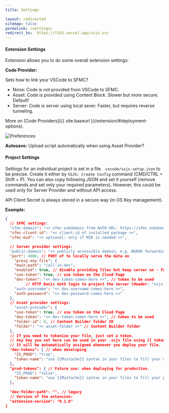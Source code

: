 ```yaml
---
title: Settings

layout: redirected
sitemap: false
permalink: /settings/
redirect_to:  https://fib3.vercel.app/ssjs-vsc
---
```


#### Extension Settings

Extension allows you to do some overall extension settings:

**Code Provider:**

Sets how to link your VSCode to SFMC?

- None: Code is not provided from VSCode to SFMC.
- Asset: Code is provided using Content Block. Slower but more secure. Default!
- Server: Code is server using local sever. Faster, but requires reverse tunneling.

More on [Code Providers]({{ site.baseurl }}/extension/#deployment-options).

<img src="{{ site.baseurl }}/assets/img/preferences.png" alt="Preferences">

**Autosave:**
Upload script automatically when using Asset Provider?

#### Project Settings

Settings for an individual project is set in a file. `.vscode/ssjs-setup.json` to be precise.
Create it either by `SSJS: Create Config` command (CMD/CTRL + Shift + P). You can also copy following JSON and set it yourself (remove commands and set only your required parameters). However, this could be used only for Server Provider and without API access.

API Client Secret is always stored in a secure way (in OS Key management).

**Example:**

```json
{
  // SFMC settings:
  "sfmc-domain": "<< sfmc-subdomain from AUTH URL: https://sfmc-subdomain.auth.marketingcloudapis.com/ >>",
  "sfmc-client-id": "<< client-id of installed package >>",
  "sfmc-mid": "<< optional: only if MID is needed >>",

  // Server provider settings:
  "public-domain": "<< publicly accessible domain, e.g. NGROK forwarding domain >>",
  "port": 4000, // PORT of to locally serve the data on
	"proxy-any-file": {
    "main-path": "/all-in-dev",
    "enabled": true, // disable providing files but keep server on - future use
    "use-token": true, // use token on the Cloud Page
    "dev-token": "<< dev-token-comes-here >>", // token to be used
		 // HTTP Basic Auth login to project the server (Header: "ssjs-authorization")
    "auth-username": "<< dev-username-comes-here >>",
    "auth-password": "<< dev-password-comes-here >>"
  },
  // Asset provider settings:
	"asset-provider": {
    "use-token": true, // use token on the Cloud Page
    "dev-token": "<< dev-token-comes-here >>", // token to be used
    "folder-id": 0, // Content Builder folder ID
    "folder": "<< asset-folder >>" // Content Builder folder
  },
  // If you need to tokenize your file, just set a token.
  // Any key you set here can be used in your .ssjs file using {{ token-name }} syntax.
  // It will be automatically assigned whenever you deploy your file.
  "dev-tokens": { // when developing
    "IS_PROD": "true",
    "token-name": "use {{Mustache}} syntax in your files to fill your dev files"
  },
  "prod-tokens": { // Future use: when deploying for production.
    "IS_PROD": "false",
    "token-name": "use {{Mustache}} syntax in your files to fill your prod files"
  },
	
  "dev-folder-path": "", // legacy
  // Version of the extension:
  "extension-version": "0.1.0"
}
```